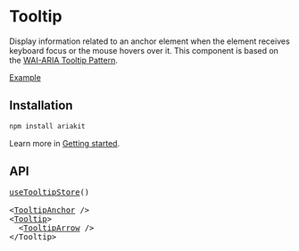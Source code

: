 # Tooltip

<p data-description>
  Display information related to an anchor element when the element receives keyboard focus or the mouse hovers over it. This component is based on the <a href="https://www.w3.org/WAI/ARIA/apg/patterns/tooltip/">WAI-ARIA Tooltip Pattern</a>.
</p>

<a href="../examples/tooltip/index.tsx" data-playground>Example</a>

## Installation

```sh
npm install ariakit
```

Learn more in [Getting started](/guide/getting-started).

## API

<pre data-api>
<a href="/api-reference/tooltip-store">useTooltipStore</a>()

&lt;<a href="/api-reference/tooltip-anchor">TooltipAnchor</a> /&gt;
&lt;<a href="/api-reference/tooltip">Tooltip</a>&gt;
  &lt;<a href="/api-reference/tooltip-arrow">TooltipArrow</a> /&gt;
&lt;/Tooltip&gt;
</pre>
